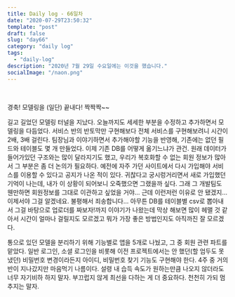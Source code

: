 ```yaml
---
title: Daily log - 66일차
date: "2020-07-29T23:50:32"
template: "post"
draft: false
slug: "day66"
category: "daily log"
tags:
  - "daily-log"
description: "2020년 7월 29일 수요일에는 이것을 했습니다."
socialImage: "/naon.png"
---
```


<br>

경축! 모델링을 (일단) 끝내다! 짝짝짝~~

길고 길었던 모델링 터널을 지났다. 오늘까지도 세세한 부분을 수정하고 추가하면서 모델링을 다듬었다. 서비스 반의 반토막만 구현해보다 전체 서비스를 구현해보려니 시간이 2배, 3배 걸린다. 팀장님과 이야기하면서 추가해야할 기능을 반영해, 기존에는 없던 필드와 테이블도 몇 개 만들었다. 이제 기존 DB를 어떻게 옮기느냐가 관건. 원래 데이터가 들어가있던 구조와는 많이 달라지기도 했고, 우리가 복호화할 수 없는 회원 정보가 많아서 그 부분은 좀 더 논의가 필요하다. 예전에 자주 가던 사이트에서 다시 가입해야 서비스를 이용할 수 있다고 공지가 나온 적이 있다. 귀찮다고 궁시렁거리면서 새로 가입했던 기억이 나는데, 내가 이 상황이 되어보니 오죽했으면 그랬을까 싶다. 그래 그 개발팀도 웬만하면 회원정보를 그대로 이관하고 싶었을 거야... 근데 이런저런 이유로 안 됐겠지... 이제서야 그걸 알겠네요. 불평해서 죄송합니다... 아무튼 DB를 테이블별 csv로 뽑아내서 그걸 바탕으로 업로더를 짜보자!까지 이야기가 나왔는데 막상 해보면 많이 헤맬 것 같아서 시간이 얼마나 걸릴지도 모르겠고 뭐가 가장 좋은 방법인지도 아직까진 잘 모르겠다.

통으로 있던 모델을 분리하기 위해 기능별로 앱을 5개로 나눴고, 그 중 회원 관련 파트를 맡았다. 일반 로그인, 소셜 로그인을 비롯해 이전 프로젝트에서는 안 했던(할 엄두도 못 냈던) 비밀번호 변경이라든지 아이디, 비밀번호 찾기 기능도 구현해야 한다. 4주 중 거의 반이 지나갔지만 마음먹기 나름이다. 설령 내 습득 속도가 원하는만큼 나오지 않더라도 너무 자기비하 하지 말자. 부끄럽지 않게 최선을 다하는 게 더 중요하다. 천천히 가되 멈추지는 말자.